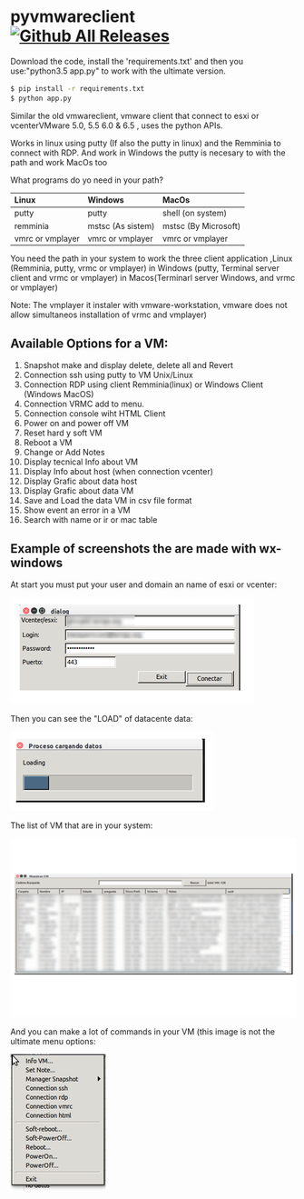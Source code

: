 # pyvmwareclient [![Github All Releases](https://img.shields.io/github/downloads/atom/atom/total.svg)]()

Download the code, install the 'requirements.txt' and then you use:"python3.5 app.py" to work with the ultimate version.
```bash
$ pip install -r requirements.txt
$ python app.py
```

Similar the old vmwareclient, vmware client that connect to esxi or vcenterVMware 5.0, 5.5 6.0 & 6.5 , uses the python APIs.

Works in linux using putty (If also the putty in linux) and the Remminia to connect with RDP. And work in Windows the putty is necesary to with the path and work MacOs too

What programs do yo need in your path?

|**Linux**        |**Windows**       |**MacOs**            |
|:----------------|:-----------------|:--------------------|
|putty            |putty             |shell (on system)    |
|remminia         |mstsc (As sistem) |mstsc (By Microsoft) |
|vmrc or vmplayer |vmrc or vmplayer  |vmrc or vmplayer     |

You need the path in your system to work the three client application ,Linux (Remminia, putty, vrmc or vmplayer) in Windows (putty, Terminal server client and vrmc or vmplayer) in Macos(Terminarl server Windows, and vrmc or vmplayer)

Note: The vmplayer it instaler with vmware-workstation, vmware does not allow simultaneos installation of vrmc and  vmplayer)

## Available Options for a VM:

  01. Snapshot make and display delete, delete all and Revert
  02. Connection ssh using putty to VM Unix/Linux
  03. Connection RDP using client Remminia(linux) or Windows Client (Windows MacOS)
  04. Connection VRMC add to menu.
  05. Connection console wiht HTML Client
  06. Power on and power off VM
  07. Reset hard y soft VM
  08. Reboot a VM
  09. Change or Add Notes
  10. Display tecnical Info about VM
  11. Display Info about host (when connection vcenter)
  12. Display Grafic about data host
  13. Display Grafic about data VM
  14. Save and Load the data VM in csv file format
  15. Show event an error in a VM
  16. Search with name or ir or mac table

## Example of  screenshots the are made with wx-windows

At start you must put your user and domain an name of esxi or vcenter:

![Image user an password window](/images/user_pass.png)

Then you can see the "LOAD" of datacente data:

![Image window lading data](/images/loading_data.png)

The list of VM that are in your system:

![Window list VM](/images/list_vm.png)

And you can make a lot of commands in your VM (this image is not the ultimate menu options:

![Exampe window Menu (not the update version)](/images/menu.png)
